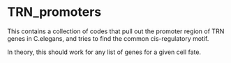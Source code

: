 # TRN_promoters
This contains a collection of codes that pull out the promoter region of TRN genes in C.elegans, and tries to find the common cis-regulatory motif.

In theory, this should work for any list of genes for a given cell fate.
